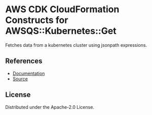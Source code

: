 # AWS CDK CloudFormation Constructs for AWSQS::Kubernetes::Get

Fetches data from a kubernetes cluster using jsonpath expressions.
## References
* [Documentation](https://github.com/aws-quickstart/quickstart-kubernetes-resource-provider/blob/main/README.md)
* [Source](https://github.com/aws-quickstart/quickstart-amazon-eks.git)
## License

Distributed under the Apache-2.0 License.